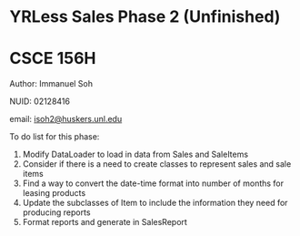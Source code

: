 # YRLess Sales Phase 2 (Unfinished)
# CSCE 156H

Author: Immanuel Soh 

NUID: 02128416 

email: isoh2@huskers.unl.edu

To do list for this phase:
1. Modify DataLoader to load in data from Sales and SaleItems 
2. Consider if there is a need to create classes to represent sales and sale items 
3. Find a way to convert the date-time format into number of months for leasing products
4. Update the subclasses of Item to include the information they need for producing reports
5. Format reports and generate in SalesReport